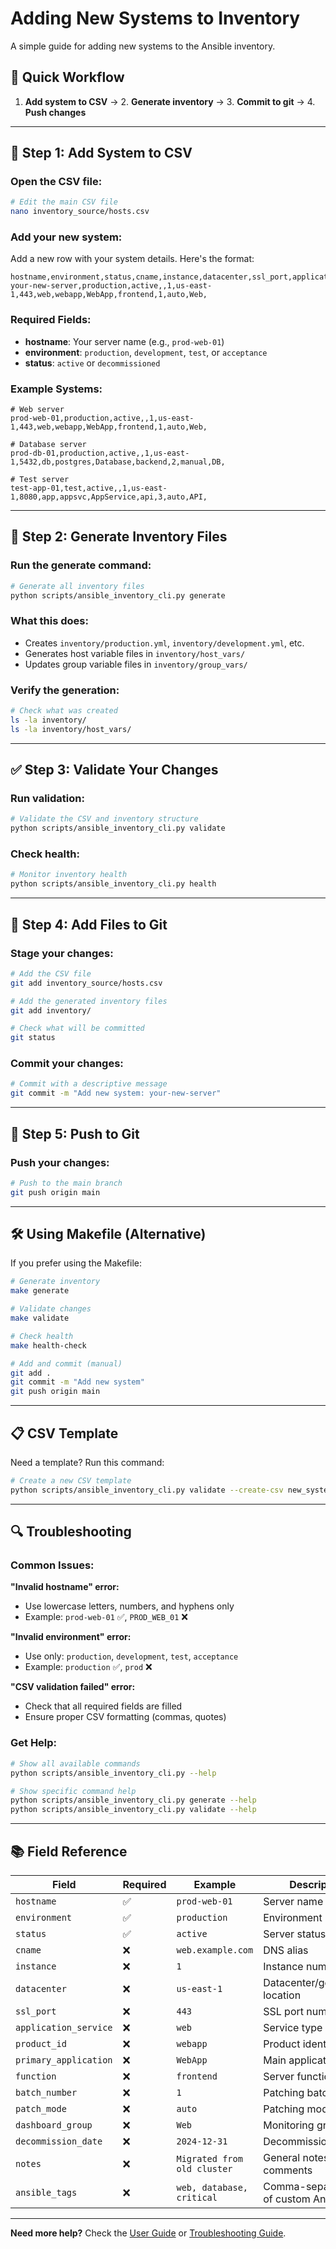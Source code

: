 # Adding New Systems to Inventory

A simple guide for adding new systems to the Ansible inventory.

## 🚀 Quick Workflow

1. **Add system to CSV** → 2. **Generate inventory** → 3. **Commit to git** → 4. **Push changes**

---

## 📝 Step 1: Add System to CSV

### Open the CSV file:
```bash
# Edit the main CSV file
nano inventory_source/hosts.csv
```

### Add your new system:
Add a new row with your system details. Here's the format:

```csv
hostname,environment,status,cname,instance,datacenter,ssl_port,application_service,product_id,primary_application,function,batch_number,patch_mode,dashboard_group,decommission_date
your-new-server,production,active,,1,us-east-1,443,web,webapp,WebApp,frontend,1,auto,Web,
```

### Required Fields:
- **hostname**: Your server name (e.g., `prod-web-01`)
- **environment**: `production`, `development`, `test`, or `acceptance`
- **status**: `active` or `decommissioned`

### Example Systems:
```csv
# Web server
prod-web-01,production,active,,1,us-east-1,443,web,webapp,WebApp,frontend,1,auto,Web,

# Database server  
prod-db-01,production,active,,1,us-east-1,5432,db,postgres,Database,backend,2,manual,DB,

# Test server
test-app-01,test,active,,1,us-east-1,8080,app,appsvc,AppService,api,3,auto,API,
```

---

## 🔧 Step 2: Generate Inventory Files

### Run the generate command:
```bash
# Generate all inventory files
python scripts/ansible_inventory_cli.py generate
```

### What this does:
- Creates `inventory/production.yml`, `inventory/development.yml`, etc.
- Generates host variable files in `inventory/host_vars/`
- Updates group variable files in `inventory/group_vars/`

### Verify the generation:
```bash
# Check what was created
ls -la inventory/
ls -la inventory/host_vars/
```

---

## ✅ Step 3: Validate Your Changes

### Run validation:
```bash
# Validate the CSV and inventory structure
python scripts/ansible_inventory_cli.py validate
```

### Check health:
```bash
# Monitor inventory health
python scripts/ansible_inventory_cli.py health
```

---

## 📁 Step 4: Add Files to Git

### Stage your changes:
```bash
# Add the CSV file
git add inventory_source/hosts.csv

# Add the generated inventory files
git add inventory/

# Check what will be committed
git status
```

### Commit your changes:
```bash
# Commit with a descriptive message
git commit -m "Add new system: your-new-server"
```

---

## 🚀 Step 5: Push to Git

### Push your changes:
```bash
# Push to the main branch
git push origin main
```

---

## 🛠️ Using Makefile (Alternative)

If you prefer using the Makefile:

```bash
# Generate inventory
make generate

# Validate changes  
make validate

# Check health
make health-check

# Add and commit (manual)
git add .
git commit -m "Add new system"
git push origin main
```

---

## 📋 CSV Template

Need a template? Run this command:
```bash
# Create a new CSV template
python scripts/ansible_inventory_cli.py validate --create-csv new_systems.csv
```

---

## 🔍 Troubleshooting

### Common Issues:

**"Invalid hostname" error:**
- Use lowercase letters, numbers, and hyphens only
- Example: `prod-web-01` ✅, `PROD_WEB_01` ❌

**"Invalid environment" error:**
- Use only: `production`, `development`, `test`, `acceptance`
- Example: `production` ✅, `prod` ❌

**"CSV validation failed" error:**
- Check that all required fields are filled
- Ensure proper CSV formatting (commas, quotes)

### Get Help:
```bash
# Show all available commands
python scripts/ansible_inventory_cli.py --help

# Show specific command help
python scripts/ansible_inventory_cli.py generate --help
python scripts/ansible_inventory_cli.py validate --help
```

---

## 📚 Field Reference

| Field | Required | Example | Description |
|-------|----------|---------|-------------|
| `hostname` | ✅ | `prod-web-01` | Server name |
| `environment` | ✅ | `production` | Environment |
| `status` | ✅ | `active` | Server status |
| `cname` | ❌ | `web.example.com` | DNS alias |
| `instance` | ❌ | `1` | Instance number |
| `datacenter` | ❌ | `us-east-1` | Datacenter/geographic location |
| `ssl_port` | ❌ | `443` | SSL port number |
| `application_service` | ❌ | `web` | Service type |
| `product_id` | ❌ | `webapp` | Product identifier |
| `primary_application` | ❌ | `WebApp` | Main application |
| `function` | ❌ | `frontend` | Server function |
| `batch_number` | ❌ | `1` | Patching batch |
| `patch_mode` | ❌ | `auto` | Patching mode |
| `dashboard_group` | ❌ | `Web` | Monitoring group |
| `decommission_date` | ❌ | `2024-12-31` | Decommission date |
| `notes` | ❌ | `Migrated from old cluster` | General notes or comments |
| `ansible_tags` | ❌ | `web, database, critical` | Comma-separated list of custom Ansible tags |

---

**Need more help?** Check the [User Guide](USER_GUIDE.md) or [Troubleshooting Guide](troubleshooting.md). 